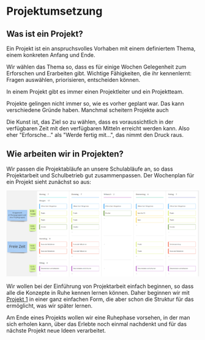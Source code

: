 # Projektumsetzung

## Was ist ein Projekt?

Ein Projekt ist ein anspruchsvolles Vorhaben mit einem definiertem Thema, einem konkreten Anfang und Ende. 

Wir wählen das Thema so, dass es für einige Wochen Gelegenheit zum Erforschen und Erarbeiten gibt. Wichtige Fähigkeiten, die ihr kennenlernt: Fragen auswählen, priorisieren, entscheiden können.

In einem Projekt gibt es immer einen Projektleiter und ein Projektteam.

Projekte gelingen nicht immer so, wie es vorher geplant war. Das kann verschiedene Gründe haben. Manchmal scheitern Projekte auch

Die Kunst ist, das Ziel so zu wählen, dass es voraussichtlich in der verfügbaren Zeit mit den verfügbaren Mitteln erreicht werden kann. Also eher "Erforsche..." als "Werde fertig mit...", das nimmt den Druck raus.

## Wie arbeiten wir in Projekten?

Wir passen die Projektabläufe an unsere Schulabläufe an, so dass Projektarbeit und Schulbetrieb gut zusammenpassen. Der Wochenplan für ein Projekt sieht zunächst so aus:

![](../../.gitbook/assets/grafik%20%283%29.png)

Wir wollen bei der Einführung von Projektarbeit einfach beginnen, so dass alle die Konzepte in Ruhe kennen lernen können. Daher beginnen wir mit [Projekt 1](projekt-1.md) in einer ganz einfachen Form, die aber schon die Struktur für das ermöglicht, was wir später lernen.

Am Ende eines Projekts wollen wir eine Ruhephase vorsehen, in der man sich erholen kann, über das Erlebte noch einmal nachdenkt und für das nächste Projekt neue Ideen verarbeitet.



